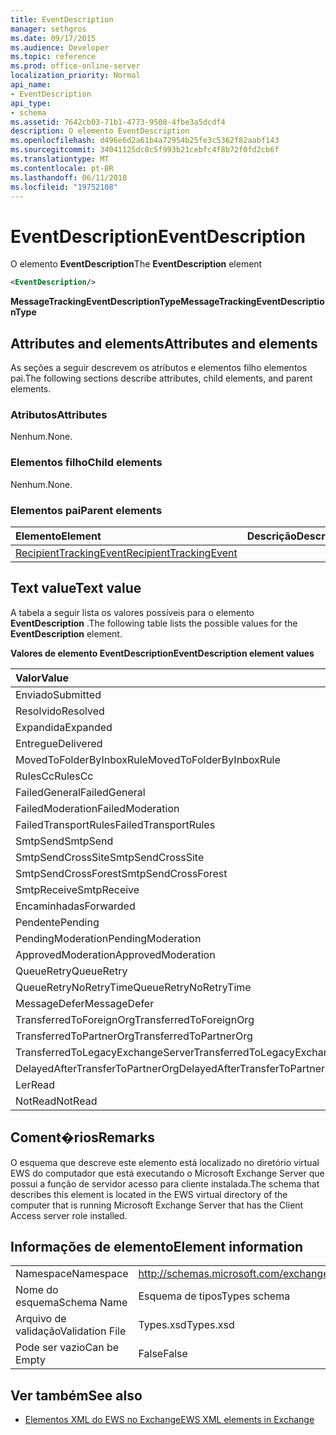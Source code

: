 ```yaml
---
title: EventDescription
manager: sethgros
ms.date: 09/17/2015
ms.audience: Developer
ms.topic: reference
ms.prod: office-online-server
localization_priority: Normal
api_name:
- EventDescription
api_type:
- schema
ms.assetid: 7642cb03-71b1-4773-9508-4fbe3a5dcdf4
description: O elemento EventDescription
ms.openlocfilehash: d496e6d2a61b4a72954b25fe3c5362f82aabf143
ms.sourcegitcommit: 34041125dc8c5f993b21cebfc4f8b72f0fd2cb6f
ms.translationtype: MT
ms.contentlocale: pt-BR
ms.lasthandoff: 06/11/2018
ms.locfileid: "19752108"
---
```

# <a name="eventdescription"></a><span data-ttu-id="93804-103">EventDescription</span><span class="sxs-lookup"><span data-stu-id="93804-103">EventDescription</span></span>

<span data-ttu-id="93804-104">O elemento **EventDescription**</span><span class="sxs-lookup"><span data-stu-id="93804-104">The **EventDescription** element</span></span> 
  
```xml
<EventDescription/>
```

 <span data-ttu-id="93804-105">**MessageTrackingEventDescriptionType**</span><span class="sxs-lookup"><span data-stu-id="93804-105">**MessageTrackingEventDescriptionType**</span></span>
## <a name="attributes-and-elements"></a><span data-ttu-id="93804-106">Attributes and elements</span><span class="sxs-lookup"><span data-stu-id="93804-106">Attributes and elements</span></span>

<span data-ttu-id="93804-107">As seções a seguir descrevem os atributos e elementos filho elementos pai.</span><span class="sxs-lookup"><span data-stu-id="93804-107">The following sections describe attributes, child elements, and parent elements.</span></span>
  
### <a name="attributes"></a><span data-ttu-id="93804-108">Atributos</span><span class="sxs-lookup"><span data-stu-id="93804-108">Attributes</span></span>

<span data-ttu-id="93804-109">Nenhum.</span><span class="sxs-lookup"><span data-stu-id="93804-109">None.</span></span>
  
### <a name="child-elements"></a><span data-ttu-id="93804-110">Elementos filho</span><span class="sxs-lookup"><span data-stu-id="93804-110">Child elements</span></span>

<span data-ttu-id="93804-111">Nenhum.</span><span class="sxs-lookup"><span data-stu-id="93804-111">None.</span></span>
  
### <a name="parent-elements"></a><span data-ttu-id="93804-112">Elementos pai</span><span class="sxs-lookup"><span data-stu-id="93804-112">Parent elements</span></span>

|<span data-ttu-id="93804-113">**Elemento**</span><span class="sxs-lookup"><span data-stu-id="93804-113">**Element**</span></span>|<span data-ttu-id="93804-114">**Descrição**</span><span class="sxs-lookup"><span data-stu-id="93804-114">**Description**</span></span>|
|:-----|:-----|
|[<span data-ttu-id="93804-115">RecipientTrackingEvent</span><span class="sxs-lookup"><span data-stu-id="93804-115">RecipientTrackingEvent</span></span>](recipienttrackingevent.md) <br/> ||
   
## <a name="text-value"></a><span data-ttu-id="93804-116">Text value</span><span class="sxs-lookup"><span data-stu-id="93804-116">Text value</span></span>

<span data-ttu-id="93804-117">A tabela a seguir lista os valores possíveis para o elemento **EventDescription** .</span><span class="sxs-lookup"><span data-stu-id="93804-117">The following table lists the possible values for the **EventDescription** element.</span></span> 
  
<span data-ttu-id="93804-118">**Valores de elemento EventDescription**</span><span class="sxs-lookup"><span data-stu-id="93804-118">**EventDescription element values**</span></span>

|<span data-ttu-id="93804-119">**Valor**</span><span class="sxs-lookup"><span data-stu-id="93804-119">**Value**</span></span>|<span data-ttu-id="93804-120">**Descrição**</span><span class="sxs-lookup"><span data-stu-id="93804-120">**Description**</span></span>|
|:-----|:-----|
|<span data-ttu-id="93804-121">Enviado</span><span class="sxs-lookup"><span data-stu-id="93804-121">Submitted</span></span>  <br/> ||
|<span data-ttu-id="93804-122">Resolvido</span><span class="sxs-lookup"><span data-stu-id="93804-122">Resolved</span></span>  <br/> ||
|<span data-ttu-id="93804-123">Expandida</span><span class="sxs-lookup"><span data-stu-id="93804-123">Expanded</span></span>  <br/> ||
|<span data-ttu-id="93804-124">Entregue</span><span class="sxs-lookup"><span data-stu-id="93804-124">Delivered</span></span>  <br/> ||
|<span data-ttu-id="93804-125">MovedToFolderByInboxRule</span><span class="sxs-lookup"><span data-stu-id="93804-125">MovedToFolderByInboxRule</span></span>  <br/> ||
|<span data-ttu-id="93804-126">RulesCc</span><span class="sxs-lookup"><span data-stu-id="93804-126">RulesCc</span></span>  <br/> ||
|<span data-ttu-id="93804-127">FailedGeneral</span><span class="sxs-lookup"><span data-stu-id="93804-127">FailedGeneral</span></span>  <br/> ||
|<span data-ttu-id="93804-128">FailedModeration</span><span class="sxs-lookup"><span data-stu-id="93804-128">FailedModeration</span></span>  <br/> ||
|<span data-ttu-id="93804-129">FailedTransportRules</span><span class="sxs-lookup"><span data-stu-id="93804-129">FailedTransportRules</span></span>  <br/> ||
|<span data-ttu-id="93804-130">SmtpSend</span><span class="sxs-lookup"><span data-stu-id="93804-130">SmtpSend</span></span>  <br/> ||
|<span data-ttu-id="93804-131">SmtpSendCrossSite</span><span class="sxs-lookup"><span data-stu-id="93804-131">SmtpSendCrossSite</span></span>  <br/> ||
|<span data-ttu-id="93804-132">SmtpSendCrossForest</span><span class="sxs-lookup"><span data-stu-id="93804-132">SmtpSendCrossForest</span></span>  <br/> ||
|<span data-ttu-id="93804-133">SmtpReceive</span><span class="sxs-lookup"><span data-stu-id="93804-133">SmtpReceive</span></span>  <br/> ||
|<span data-ttu-id="93804-134">Encaminhadas</span><span class="sxs-lookup"><span data-stu-id="93804-134">Forwarded</span></span>  <br/> ||
|<span data-ttu-id="93804-135">Pendente</span><span class="sxs-lookup"><span data-stu-id="93804-135">Pending</span></span>  <br/> ||
|<span data-ttu-id="93804-136">PendingModeration</span><span class="sxs-lookup"><span data-stu-id="93804-136">PendingModeration</span></span>  <br/> ||
|<span data-ttu-id="93804-137">ApprovedModeration</span><span class="sxs-lookup"><span data-stu-id="93804-137">ApprovedModeration</span></span>  <br/> ||
|<span data-ttu-id="93804-138">QueueRetry</span><span class="sxs-lookup"><span data-stu-id="93804-138">QueueRetry</span></span>  <br/> ||
|<span data-ttu-id="93804-139">QueueRetryNoRetryTime</span><span class="sxs-lookup"><span data-stu-id="93804-139">QueueRetryNoRetryTime</span></span>  <br/> ||
|<span data-ttu-id="93804-140">MessageDefer</span><span class="sxs-lookup"><span data-stu-id="93804-140">MessageDefer</span></span>  <br/> ||
|<span data-ttu-id="93804-141">TransferredToForeignOrg</span><span class="sxs-lookup"><span data-stu-id="93804-141">TransferredToForeignOrg</span></span>  <br/> ||
|<span data-ttu-id="93804-142">TransferredToPartnerOrg</span><span class="sxs-lookup"><span data-stu-id="93804-142">TransferredToPartnerOrg</span></span>  <br/> ||
|<span data-ttu-id="93804-143">TransferredToLegacyExchangeServer</span><span class="sxs-lookup"><span data-stu-id="93804-143">TransferredToLegacyExchangeServer</span></span>  <br/> ||
|<span data-ttu-id="93804-144">DelayedAfterTransferToPartnerOrg</span><span class="sxs-lookup"><span data-stu-id="93804-144">DelayedAfterTransferToPartnerOrg</span></span>  <br/> ||
|<span data-ttu-id="93804-145">Ler</span><span class="sxs-lookup"><span data-stu-id="93804-145">Read</span></span>  <br/> ||
|<span data-ttu-id="93804-146">NotRead</span><span class="sxs-lookup"><span data-stu-id="93804-146">NotRead</span></span>  <br/> ||
   
## <a name="remarks"></a><span data-ttu-id="93804-147">Coment�rios</span><span class="sxs-lookup"><span data-stu-id="93804-147">Remarks</span></span>

<span data-ttu-id="93804-148">O esquema que descreve este elemento está localizado no diretório virtual EWS do computador que está executando o Microsoft Exchange Server que possui a função de servidor acesso para cliente instalada.</span><span class="sxs-lookup"><span data-stu-id="93804-148">The schema that describes this element is located in the EWS virtual directory of the computer that is running Microsoft Exchange Server that has the Client Access server role installed.</span></span>
  
## <a name="element-information"></a><span data-ttu-id="93804-149">Informações de elemento</span><span class="sxs-lookup"><span data-stu-id="93804-149">Element information</span></span>

|||
|:-----|:-----|
|<span data-ttu-id="93804-150">Namespace</span><span class="sxs-lookup"><span data-stu-id="93804-150">Namespace</span></span>  <br/> |http://schemas.microsoft.com/exchange/services/2006/types  <br/> |
|<span data-ttu-id="93804-151">Nome do esquema</span><span class="sxs-lookup"><span data-stu-id="93804-151">Schema Name</span></span>  <br/> |<span data-ttu-id="93804-152">Esquema de tipos</span><span class="sxs-lookup"><span data-stu-id="93804-152">Types schema</span></span>  <br/> |
|<span data-ttu-id="93804-153">Arquivo de validação</span><span class="sxs-lookup"><span data-stu-id="93804-153">Validation File</span></span>  <br/> |<span data-ttu-id="93804-154">Types.xsd</span><span class="sxs-lookup"><span data-stu-id="93804-154">Types.xsd</span></span>  <br/> |
|<span data-ttu-id="93804-155">Pode ser vazio</span><span class="sxs-lookup"><span data-stu-id="93804-155">Can be Empty</span></span>  <br/> |<span data-ttu-id="93804-156">False</span><span class="sxs-lookup"><span data-stu-id="93804-156">False</span></span>  <br/> |
   
## <a name="see-also"></a><span data-ttu-id="93804-157">Ver também</span><span class="sxs-lookup"><span data-stu-id="93804-157">See also</span></span>



- [<span data-ttu-id="93804-158">Elementos XML do EWS no Exchange</span><span class="sxs-lookup"><span data-stu-id="93804-158">EWS XML elements in Exchange</span></span>](ews-xml-elements-in-exchange.md)

